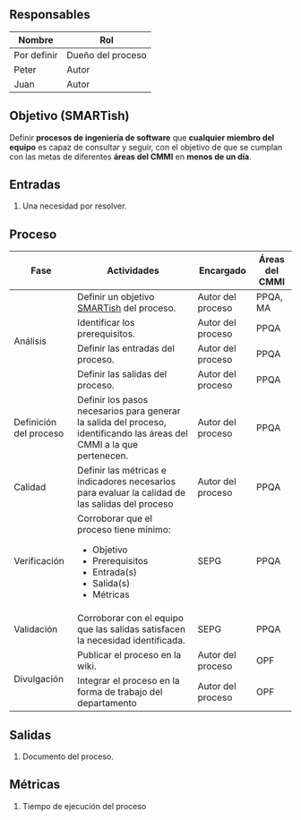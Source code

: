 ## Responsables

Nombre     | Rol
-----------|------------------
Por definir| Dueño del proceso
Peter      | Autor
Juan       | Autor

## Objetivo (SMARTish)
Definir __procesos de ingeniería de software__ que __cualquier miembro del
equipo__  es capaz de consultar y seguir, con el objetivo de que se cumplan con
las metas de diferentes __áreas del CMMI__ en __menos de un día__.

## Entradas
1. Una necesidad por resolver.

## Proceso

<table>
  <thead>
    <tr>
      <th>Fase</th>
      <th>Actividades</th>
      <th>Encargado</th>
      <th>Áreas del CMMI</th>
    </tr>
  </thead>
  <tbody>
    <tr>
      <td rowspan="4">Análisis</td>
      <td>Definir un objetivo <a href="#">SMARTish</a> del proceso.</td>
      <td>Autor del proceso</td>
      <td>PPQA, MA</td>
    </tr>
    <tr>
      <td>Identificar los prerequisitos.</td>
      <td>Autor del proceso</td>
      <td>PPQA</td>
    </tr>
    <tr>
      <td>Definir las entradas del proceso.</td>
      <td>Autor del proceso</td>
      <td>PPQA</td>
    </tr>
    <tr>
      <td>Definir las salidas del proceso.</td>
      <td>Autor del proceso</td>
      <td>PPQA</td>
    </tr>
    <tr>
      <td>Definición del proceso</td>
      <td>Definir los pasos necesarios para generar la salida del proceso,
      identificando las áreas del CMMI a la que pertenecen.</td>
      <td>Autor del proceso</td>
      <td>PPQA</td>
    </tr>
    <tr>
      <td>Calidad</td>
      <td>Definir las métricas e indicadores necesarios para evaluar la
      calidad de las salidas del proceso</td>
      <td>Autor del proceso</td>
      <td>PPQA</td>
    </tr>
    <tr>
      <td>Verificación</td>
      <td>
        Corroborar que el proceso tiene mínimo:
        <ul>
          <li>Objetivo</li>
          <li>Prerequisitos</li>
          <li>Entrada(s)</li>
          <li>Salida(s)</li>
          <li>Métricas</li>
        </ul>
      </td>
      <td>SEPG</td>
      <td>PPQA</td>
    </tr>
    <tr>
      <td>Validación</td>
      <td>Corroborar con el equipo que las salidas satisfacen la necesidad
      identificada.</td>
      <td>SEPG</td>
      <td>PPQA</td>
    </tr>
    <tr>
      <td rowspan="2">Divulgación</td>
      <td>Publicar el proceso en la wiki.</td>
      <td>Autor del proceso</td>
      <td>OPF</td>
    </tr>
    <tr>
      <td>Integrar el proceso en la forma de trabajo del departamento</td>
      <td>Autor del proceso</td>
      <td>OPF</td>
    </tr>
  </tbody>
</table>

## Salidas
1. Documento del proceso.

## Métricas
1. Tiempo de ejecución del proceso
